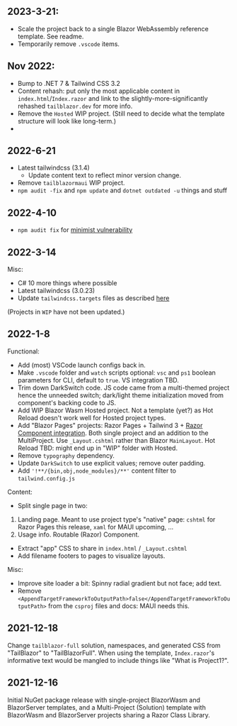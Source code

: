 ## 2023-3-21:

- Scale the project back to a single Blazor WebAssembly reference template.  See readme.
- Temporarily remove `.vscode` items.

## Nov 2022:

- Bump to .NET 7 & Tailwind CSS 3.2
- Content rehash: put only the most applicable content in `index.html`/`Index.razor` and link to the slightly-more-significantly rehashed `tailblazor.dev` for more info.
- Remove the `Hosted` WIP project.  (Still need to decide what the template structure will look like long-term.)
- 

## 2022-6-21

- Latest tailwindcss (3.1.4)
  - Update content text to reflect minor version change.
- Remove `tailblazormaui` WIP project.
- `npm audit -fix` and `npm update` and `dotnet outdated -u` things and stuff

## 2022-4-10

- `npm audit fix` for [minimist vulnerability](https://github.com/advisories/GHSA-xvch-5gv4-984h)

## 2022-3-14

Misc:

- C# 10 more things where possible
- Latest tailwindcss (3.0.23)
- Update `tailwindcss.targets` files as described [here](https://github.com/McNerdius/TailBlazor/discussions/107#discussioncomment-1920484)

(Projects in `WIP` have not been updated.)

## 2022-1-8

Functional:
- Add (most) VSCode launch configs back in.
- Make `.vscode` folder and `watch` scripts optional:  `vsc` and `ps1` boolean parameters for CLI, default to `true`.  VS integration TBD.
- Trim down DarkSwitch code.  JS code came from a multi-themed project hence the unneeded switch; dark/light theme initialization moved from component's backing code to JS.
- Add WIP Blazor Wasm Hosted project.  Not a template (yet?) as Hot Reload doesn't work well for Hosted project types.
- Add "Blazor Pages" projects: Razor Pages + Tailwind 3 + [Razor Component integration](https://docs.microsoft.com/en-us/aspnet/core/blazor/components/prerendering-and-integration?view=aspnetcore-6.0&pivots=server).  Both single project and an addition to the MultiProject.  Use `_Layout.cshtml` rather than Blazor `MainLayout`.  Hot Reload TBD: might end up in "WIP" folder with Hosted.
- Remove `typography` dependency.
- Update `DarkSwitch` to use explicit values; remove outer padding.
- Add `'!**/{bin,obj,node_modules}/**'` content filter to `tailwind.config.js` 


Content:
-  Split single page in two: 
  1. Landing page.  Meant to use project type's "native" page: `cshtml` for Razor Pages this release, `xaml` for MAUI upcoming, ...
  2. Usage info.  Routable (Razor) Component.
-  Extract "app" CSS to share in `index.html` / `_Layout.cshtml`
-  Add filename footers to pages to visualize layouts.

Misc:
  - Improve site loader a bit: Spinny radial gradient but not face; add text.
  - Remove `<AppendTargetFrameworkToOutputPath>false</AppendTargetFrameworkToOutputPath>` from the `csproj` files and docs: MAUI needs this.

## 2021-12-18

Change `tailblazor-full` solution, namespaces, and generated CSS from "TailBlazor" to "TailBlazorFull". When using the template, `Index.razor`'s informative text would be mangled to include things like "What is Project1?".

## 2021-12-16

Initial NuGet package release with single-project BlazorWasm and BlazorServer templates, and a Multi-Project (Solution) template with BlazorWasm and BlazorServer projects sharing a Razor Class Library.
